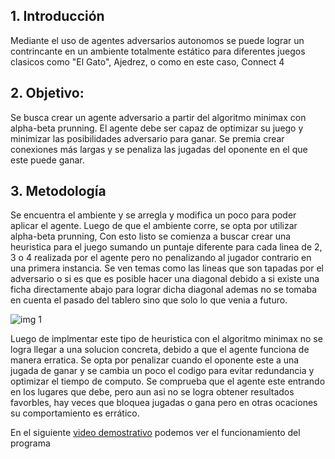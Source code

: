 ## 1. Introducción
Mediante el uso de agentes adversarios autonomos se puede lograr un contrincante en un ambiente totalmente estático para diferentes juegos clasicos como "El Gato", Ajedrez, o como en este caso, Connect 4

## 2. Objetivo:
Se busca crear un agente adversario a partir del algoritmo minimax con alpha-beta prunning. El agente debe ser capaz de optimizar su juego y minimizar las posibilidades adversario para ganar. Se premia crear conexiones más largas y se penaliza las jugadas del oponente en el que este puede ganar.

## 3. Metodología
Se encuentra el ambiente y se arregla y modifica un poco para poder aplicar el agente. Luego de que el ambiente corre, se opta por utilizar alpha-beta prunning, Con esto listo se comienza a buscar crear una heuristica para el juego sumando un puntaje diferente para cada linea de 2, 3 o 4 realizada por el agente pero no penalizando al jugador contrario en una primera instancia. Se ven temas como las lineas que son tapadas por el adversario o si es que es posible hacer una diagonal debido a si existe una ficha directamente abajo para lograr dicha diagonal ademas no se tomaba en cuenta el pasado del tablero sino que solo lo que venia a futuro. 

![img 1](.1.png?raw=true "Optional Title")

Luego de implmentar este tipo de heuristica con el algoritmo minimax no se logra llegar a una solucion concreta, debido a que el agente funciona de manera erratica.
Se opta por penalizar cuando el oponente este a una jugada de ganar y se cambia un poco el codigo para evitar redundancia y optimizar el tiempo de computo. Se comprueba que el agente este entrando en los lugares que debe, pero aun asi no se logra obtener resultados favorbles, hay veces que  bloquea jugadas o gana pero en otras ocaciones su comportamiento es errático.


En el siguiente [video demostrativo](https://www.youtube.com/watch?v=MMLtza3CZFM&t=4515s) podemos ver el funcionamiento del programa
